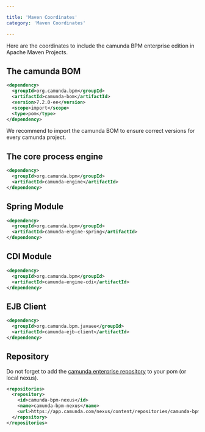 ```yaml
---

title: 'Maven Coordinates'
category: 'Maven Coordinates'

---
```



Here are the coordinates to include the camunda BPM enterprise edition in Apache Maven Projects.

## The camunda BOM

```xml
<dependency>
  <groupId>org.camunda.bpm</groupId>
  <artifactId>camunda-bom</artifactId>
  <version>7.2.0-ee</version>
  <scope>import</scope>
  <type>pom</type>
</dependency>
```

<div class="alert alert-info">
  We recommend to import the camunda BOM to ensure correct versions for every camunda project.
</div>



## The core process engine

```xml
<dependency>
  <groupId>org.camunda.bpm</groupId>
  <artifactId>camunda-engine</artifactId>
</dependency>
```


## Spring Module

```xml
<dependency>
  <groupId>org.camunda.bpm</groupId>
  <artifactId>camunda-engine-spring</artifactId>
</dependency>
```


## CDI Module

```xml
<dependency>
  <groupId>org.camunda.bpm</groupId>
  <artifactId>camunda-engine-cdi</artifactId>
</dependency>
```


## EJB Client

```xml
<dependency>
  <groupId>org.camunda.bpm.javaee</groupId>
  <artifactId>camunda-ejb-client</artifactId>
</dependency>
```


## Repository

Do not forget to add the [camunda enterprise repository](https://app.camunda.com/nexus/content/repositories/camunda-bpm-ee) to your pom (or local nexus).

```xml
<repositories>
  <repository>
    <id>camunda-bpm-nexus</id>
    <name>camunda-bpm-nexus</name>
    <url>https://app.camunda.com/nexus/content/repositories/camunda-bpm-ee</url>
  </repository>
</repositories>
```
